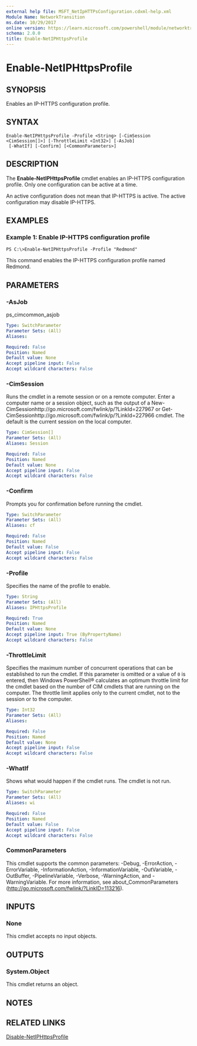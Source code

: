 ```yaml
---
external help file: MSFT_NetIpHTTPsConfiguration.cdxml-help.xml
Module Name: NetworkTransition
ms.date: 10/29/2017
online version: https://learn.microsoft.com/powershell/module/networktransition/enable-netiphttpsprofile?view=windowsserver2012r2-ps&wt.mc_id=ps-gethelp
schema: 2.0.0
title: Enable-NetIPHttpsProfile
---
```


# Enable-NetIPHttpsProfile

## SYNOPSIS
Enables an IP-HTTPS configuration profile.

## SYNTAX

```
Enable-NetIPHttpsProfile -Profile <String> [-CimSession <CimSession[]>] [-ThrottleLimit <Int32>] [-AsJob]
 [-WhatIf] [-Confirm] [<CommonParameters>]
```

## DESCRIPTION
The **Enable-NetIPHttpsProfile** cmdlet enables an IP-HTTPS configuration profile.
Only one configuration can be active at a time.

An active configuration does not mean that IP-HTTPS is active.
The active configuration may disable IP-HTTPS.

## EXAMPLES

### Example 1: Enable IP-HTTPS configuration profile
```
PS C:\>Enable-NetIPHttpsProfile -Profile "Redmond"
```

This command enables the IP-HTTPS configuration profile named Redmond.

## PARAMETERS

### -AsJob
ps_cimcommon_asjob

```yaml
Type: SwitchParameter
Parameter Sets: (All)
Aliases: 

Required: False
Position: Named
Default value: None
Accept pipeline input: False
Accept wildcard characters: False
```

### -CimSession
Runs the cmdlet in a remote session or on a remote computer.
Enter a computer name or a session object, such as the output of a New-CimSessionhttp://go.microsoft.com/fwlink/p/?LinkId=227967 or Get-CimSessionhttp://go.microsoft.com/fwlink/p/?LinkId=227966 cmdlet.
The default is the current session on the local computer.

```yaml
Type: CimSession[]
Parameter Sets: (All)
Aliases: Session

Required: False
Position: Named
Default value: None
Accept pipeline input: False
Accept wildcard characters: False
```

### -Confirm
Prompts you for confirmation before running the cmdlet.

```yaml
Type: SwitchParameter
Parameter Sets: (All)
Aliases: cf

Required: False
Position: Named
Default value: False
Accept pipeline input: False
Accept wildcard characters: False
```

### -Profile
Specifies the name of the profile to enable.

```yaml
Type: String
Parameter Sets: (All)
Aliases: IPHttpsProfile

Required: True
Position: Named
Default value: None
Accept pipeline input: True (ByPropertyName)
Accept wildcard characters: False
```

### -ThrottleLimit
Specifies the maximum number of concurrent operations that can be established to run the cmdlet.
If this parameter is omitted or a value of `0` is entered, then Windows PowerShell® calculates an optimum throttle limit for the cmdlet based on the number of CIM cmdlets that are running on the computer.
The throttle limit applies only to the current cmdlet, not to the session or to the computer.

```yaml
Type: Int32
Parameter Sets: (All)
Aliases: 

Required: False
Position: Named
Default value: None
Accept pipeline input: False
Accept wildcard characters: False
```

### -WhatIf
Shows what would happen if the cmdlet runs.
The cmdlet is not run.

```yaml
Type: SwitchParameter
Parameter Sets: (All)
Aliases: wi

Required: False
Position: Named
Default value: False
Accept pipeline input: False
Accept wildcard characters: False
```

### CommonParameters
This cmdlet supports the common parameters: -Debug, -ErrorAction, -ErrorVariable, -InformationAction, -InformationVariable, -OutVariable, -OutBuffer, -PipelineVariable, -Verbose, -WarningAction, and -WarningVariable. For more information, see about_CommonParameters (http://go.microsoft.com/fwlink/?LinkID=113216).

## INPUTS

### None
This cmdlet accepts no input objects.

## OUTPUTS

### System.Object
This cmdlet returns an object.

## NOTES

## RELATED LINKS

[Disable-NetIPHttpsProfile](./Disable-NetIPHttpsProfile.md)

